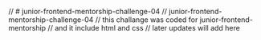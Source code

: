 // # junior-frontend-mentorship-challenge-04
// junior-frontend-mentorship-challenge-04 
// this challange was coded for junior-frontend-mentorship
// and it include html and css 
// later updates will add here
